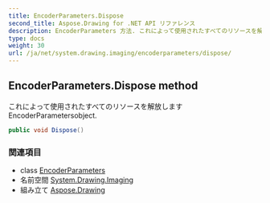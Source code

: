 ```yaml
---
title: EncoderParameters.Dispose
second_title: Aspose.Drawing for .NET API リファレンス
description: EncoderParameters 方法. これによって使用されたすべてのリソースを解放しますEncoderParametersobject.
type: docs
weight: 30
url: /ja/net/system.drawing.imaging/encoderparameters/dispose/
---
```

## EncoderParameters.Dispose method

これによって使用されたすべてのリソースを解放しますEncoderParametersobject.

```csharp
public void Dispose()
```

### 関連項目

* class [EncoderParameters](../)
* 名前空間 [System.Drawing.Imaging](../../encoderparameters/)
* 組み立て [Aspose.Drawing](../../../)


